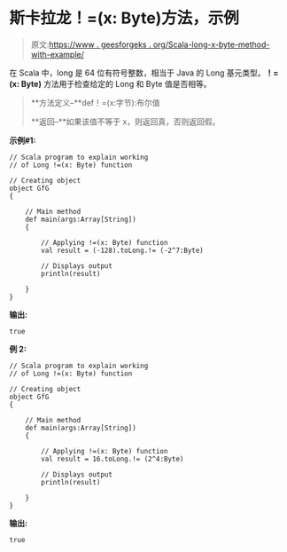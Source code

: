 # 斯卡拉龙！=(x: Byte)方法，示例

> 原文:[https://www . geesforgeks . org/Scala-long-x-byte-method-with-example/](https://www.geeksforgeeks.org/scala-long-x-byte-method-with-example/)

在 Scala 中，long 是 64 位有符号整数，相当于 Java 的 Long 基元类型。**！=(x: Byte)** 方法用于检查给定的 Long 和 Byte 值是否相等。

> **方法定义–**def！=(x:字节):布尔值
> 
> **返回–**如果该值不等于 x，则返回真，否则返回假。

**示例#1:**

```
// Scala program to explain working 
// of Long !=(x: Byte) function

// Creating object
object GfG
{ 

    // Main method
    def main(args:Array[String])
    {

        // Applying !=(x: Byte) function
        val result = (-128).toLong.!= (-2^7:Byte)

        // Displays output
        println(result)

    }
} 

```

**输出:**

```
true
```

**例 2:**

```
// Scala program to explain working
// of Long !=(x: Byte) function

// Creating object
object GfG
{ 

    // Main method
    def main(args:Array[String])
    {

        // Applying !=(x: Byte) function
        val result = 16.toLong.!= (2^4:Byte)

        // Displays output
        println(result)

    }
} 
```

**输出:**

```
true
```